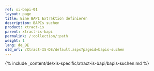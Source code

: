 ```yaml
---
ref: xi-bapi-01
layout: page
title: Eine BAPI Extraktion definieren
description: BAPIs suchen
product: xtract-is
parent: xtract-is-bapi
permalink: /:collection/:path
weight: 1
lang: de_DE
old_url: /Xtract-IS-DE/default.aspx?pageid=bapis-suchen
---
```

{% include _content/de/xis-specific/xtract-is-bapi/bapis-suchen.md %}

